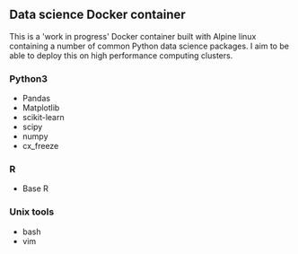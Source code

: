 ## Data science Docker container

This is a 'work in progress' Docker container built with Alpine linux containing a number of common Python data science packages. I aim to be able to deploy this on high performance computing clusters. 

### Python3
* Pandas
* Matplotlib
* scikit-learn
* scipy
* numpy
* cx_freeze

### R
* Base R

### Unix tools
* bash
* vim
